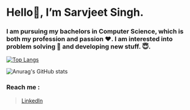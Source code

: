 # Hello👋, I’m Sarvjeet Singh.

### I am pursuing my bachelors in Computer Science, which is both my profession and passion :heart:. I am interested into problem solving :star2: and developing new stuff. :innocent:. 


[![Top Langs](https://github-readme-stats.vercel.app/api/top-langs/?username=aazad20&layout=compact)](https://github.com/anuraghazra/github-readme-stats)




![Anurag's GitHub stats](https://github-readme-stats.vercel.app/api?username=aazad20&show_icons=true&theme=tokyonight)


### Reach me :
> [LinkedIn ](https://www.linkedin.com/in/sarvjeet-singh-6249551b7/) <br/>

<!---
jeet4779/jeet4779 is a ✨ special ✨ repository because its `README.md` (this file) appears on your GitHub profile.
You can click the Preview link to take a look at your changes.
--->
